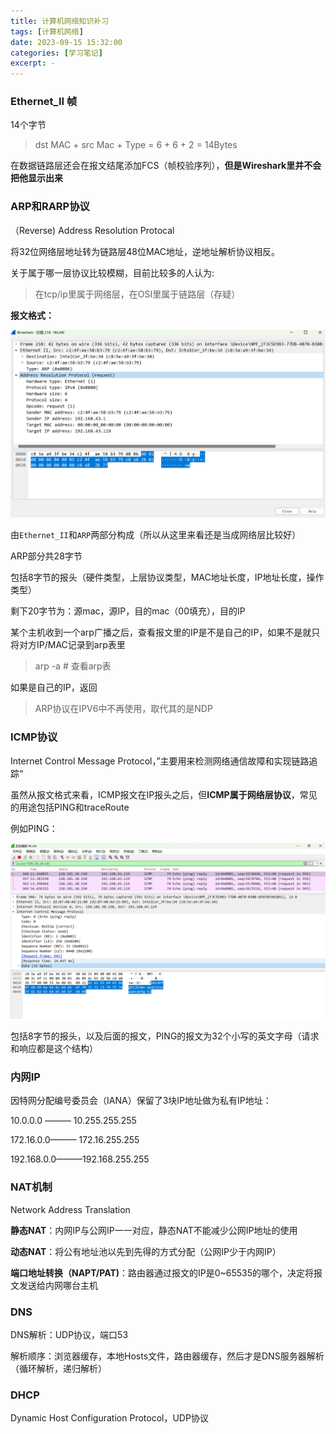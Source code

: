 ```yaml
---
title: 计算机网络知识补习
tags: [计算机网络]
date: 2023-09-15 15:32:00
categories: [学习笔记]
excerpt: -
---
```


### Ethernet_II 帧

14个字节

> dst MAC + src Mac + Type    =    6 + 6 + 2   =  14Bytes

在数据链路层还会在报文结尾添加FCS（帧校验序列），**但是Wireshark里并不会把他显示出来**

### ARP和RARP协议

（Reverse) Address Resolution Protocal 

将32位网络层地址转为链路层48位MAC地址，逆地址解析协议相反。

关于属于哪一层协议比较模糊，目前比较多的人认为:

> 在tcp/ip里属于网络层，在OSI里属于链路层（存疑）

**报文格式：**

![](/img/学习笔记/计算机网络/arp.jpg)

由`Ethernet_II`和`ARP`两部分构成（所以从这里来看还是当成网络层比较好）

ARP部分共28字节

包括8字节的报头（硬件类型，上层协议类型，MAC地址长度，IP地址长度，操作类型）

剩下20字节为：源mac，源IP，目的mac（00填充），目的IP




某个主机收到一个arp广播之后，查看报文里的IP是不是自己的IP，如果不是就只将对方IP/MAC记录到arp表里

> arp -a # 查看arp表

如果是自己的IP，返回




>ARP协议在IPV6中不再使用，取代其的是NDP



### ICMP协议

Internet Control Message Protocol，”主要用来检测网络通信故障和实现链路追踪“

虽然从报文格式来看，ICMP报文在IP报头之后，但**ICMP属于网络层协议**，常见的用途包括PING和traceRoute

例如PING：

![](/img/学习笔记/计算机网络/ICMP.jpg)

 包括8字节的报头，以及后面的报文，PING的报文为32个小写的英文字母（请求和响应都是这个结构）



### 内网IP

因特网分配编号委员会（IANA）保留了3块IP地址做为私有IP地址：

10.0.0.0 ——— 10.255.255.255

172.16.0.0——— 172.16.255.255

192.168.0.0———192.168.255.255

### NAT机制

Network Address Translation

**静态NAT**：内网IP与公网IP一一对应，静态NAT不能减少公网IP地址的使用

**动态NAT**：将公有地址池以先到先得的方式分配（公网IP少于内网IP）

**端口地址转换（NAPT/PAT)**：路由器通过报文的IP是0~65535的哪个，决定将报文发送给内网哪台主机



### DNS

DNS解析：UDP协议，端口53

解析顺序：浏览器缓存，本地Hosts文件，路由器缓存，然后才是DNS服务器解析（循环解析，递归解析）



### DHCP

Dynamic Host Configuration Protocol，UDP协议

